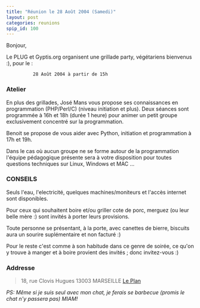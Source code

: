 ```yaml
---
title: "Réunion le 28 Août 2004 (Samedi)"
layout: post
categories: reunions
spip_id: 100
---
```

Bonjour,

Le PLUG et Gyptis.org organisent une grillade party, végétariens
bienvenus :), pour le :

              28 Août 2004 à partir de 15h

### Atelier ###

En plus des grillades, José Mans vous propose ses connaissances en programmation (PHP/Perl/C) (niveau initiation et plus). Deux séances sont programmée à 16h et 18h (durée 1 heure) pour animer un petit groupe exclusivement concentré sur la programmation.

Benoit se propose de vous aider avec Python, initiation et programmation à 17h et 19h.

Dans le cas où aucun groupe ne se forme autour de la programmation l'équipe pédagogique présente sera à votre disposition pour toutes questions techniques sur Linux, Windows et MAC …



### CONSEILS ###

Seuls l'eau, l'electricité, quelques machines/moniteurs et l'accès internet sont disponibles.

Pour ceux qui souhaitent boire et/ou griller cote de porc, merguez (ou leur belle mère :) sont invités à porter leurs provisions.

Toute personne se présentant, à la porte, avec canettes de bierre, biscuits aura un sourire suplémentaire et non facturé :)

Pour le reste c'est comme à son habitude dans ce genre de soirée, ce qu'on y trouve à manger et à boire provient des invités ; donc invitez-vous :)



### Addresse ###

> 18, rue Clovis Hugues
> 13003 MARSEILLE
> [Le Plan](http://www.mappy.com/PlanPerso/CurIeuX/0)



*PS: Même si je suis seul avec mon chat, je ferais se barbecue (promis le chat n'y passera pas) MIAM!*